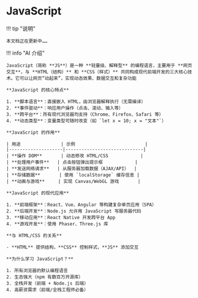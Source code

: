 # JavaScript

!!! tip "说明"

    本文档正在更新中……

!!! info "AI 介绍"

    JavaScript（简称 **JS**）是一种 **轻量级、解释型** 的编程语言，主要用于 **网页交互**，与 **HTML（结构）** 和 **CSS（样式）** 共同构成现代前端开发的三大核心技术。它可以让网页“动起来”，实现动态效果、数据交互和复杂功能
    
    **JavaScript 的核心特点**
    
    1. **脚本语言**：直接嵌入 HTML，由浏览器解释执行（无需编译）
    2. **事件驱动**：响应用户操作（点击、滚动、输入等）
    3. **跨平台**：所有现代浏览器均支持（Chrome、Firefox、Safari 等）
    4. **动态类型**：变量类型可随时改变（如 `let x = 10; x = "文本"`）
    
    **JavaScript 的作用**
    
    | 用途               | 示例                          |
    |--------------------|-----------------------------|
    | **操作 DOM**       | 动态修改 HTML/CSS            |
    | **处理用户事件**   | 点击按钮弹出提示框            |
    | **发送网络请求**   | 从服务器加载数据（AJAX/API）  |
    | **存储数据**       | 使用 `localStorage` 缓存信息 |
    | **动画与游戏**     | 实现 Canvas/WebGL 游戏       |
    
    **JavaScript 的现代应用**
    
    1. **前端框架**：React、Vue、Angular 等构建复杂单页应用（SPA）
    2. **后端开发**：Node.js 允许用 JavaScript 写服务器代码
    3. **移动应用**：React Native 开发跨平台 App
    4. **游戏开发**：使用 Phaser、Three.js 库
    
    **与 HTML/CSS 的关系**
    
    - **HTML** 提供结构，**CSS** 控制样式，**JS** 添加交互
    
    **为什么学习 JavaScript？**
    
    1. 所有浏览器的默认编程语言  
    2. 生态强大（npm 有数百万开源库）  
    3. 全栈开发（前端 + Node.js 后端）  
    4. 高薪资需求（前端/全栈工程师必备）
